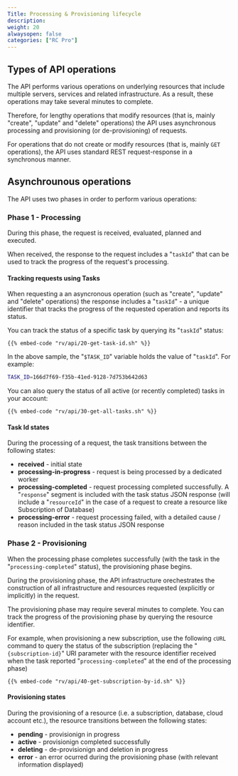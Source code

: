 ```yaml
---
Title: Processing & Provisioning lifecycle
description: 
weight: 20
alwaysopen: false
categories: ["RC Pro"]
---
```


## Types of API operations

The API performs various operations on underlying resources that include multiple servers, services and related infrastructure. As a result, these operations may take several minutes to complete. 

Therefore, for lengthy operations that modify resources (that is, mainly "create", "update" and "delete" operations) the API uses asynchronous processing and provisioning (or de-provisioning) of requests. 

For operations that do not create or modify resources (that is, mainly `GET` operations), the API uses standard REST request-response in a synchronous manner.

## Asynchrounous operations

The API uses two phases in order to perform various operations:

### Phase 1 - Processing

During this phase, the request is received, evaluated, planned and executed.

When received, the response to the request includes a "`taskId`" that can be used to track the progress of the request's processing.

#### Tracking requests using Tasks

When requesting a an asyncronous operation (such as "create", "update" and "delete" operations) the response includes a "`taskId`" - a unique identifier that tracks the progress of the requested operation and reports its status.

You can track the status of a specific task by querying its "`taskId`" status:

```shell
{{% embed-code "rv/api/20-get-task-id.sh" %}}
```

In the above sample, the "`$TASK_ID`" variable holds the value of "`taskId`". For example:

```bash
TASK_ID=166d7f69-f35b-41ed-9128-7d753b642d63
```

You can also query the status of all active (or recently completed) tasks in your account:

```shell
{{% embed-code "rv/api/30-get-all-tasks.sh" %}}
```

#### Task Id states

During the processing of a request, the task transitions between the following states:

* **received** - initial state
* **processing-in-progress** - request is being processed by a dedicated worker 
* **processing-completed** - request processing completed successfully. A "`response`" segment is included with the task status JSON response (will include a "`resourceId`" in the case of a request to create a resource like Subscription of Database)
* **processing-error** - request processing failed, with a detailed cause / reason included in the task status JSON response


### Phase 2 - Provisioning

When the processing phase completes successfully (with the task in the "`processing-completed`" status), the provisioning phase begins.

During the provisioning phase, the API infrastructure orechestrates the construction of all infrastructure and resources requested (explicitly or implicitly) in the request.

The provisioning phase may require several minutes to complete. You can track the progress of the provisioning phase by querying the resource identifier.

For example, when provisioning a new subscription, use the following `cURL` command to query the status of the subscription (replacing the "`{subscription-id}`" URI parameter with the resource identifier received when the task reported "`processing-completed`" at the end of the processing phase)

```shell
{{% embed-code "rv/api/40-get-subscription-by-id.sh" %}}
```

#### Provisioning states

During the provisioning of a resource (i.e. a subscription, database, cloud account etc.), the resource transitions between the following states:

* **pending** - provisionign in progress
* **active** - provisionign completed successfully
* **deleting** - de-provisionign and deletion in progress
* **error** - an error ocurred during the provisioning phase (with relevant information displayed)

